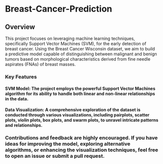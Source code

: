 # Breast-Cancer-Prediction
## Overview
This project focuses on leveraging machine learning techniques, specifically Support Vector Machines (SVM), for the early detection of breast cancer. Using the Breast Cancer Wisconsin dataset, we aim to build a predictive model capable of distinguishing between malignant and benign tumors based on morphological characteristics derived from fine needle aspirates (FNAs) of breast masses.

### Key Features
#### SVM Model: The project employs the powerful Support Vector Machines algorithm for its ability to handle both linear and non-linear relationships in the data.
#### Data Visualization: A comprehensive exploration of the dataset is conducted through various visualizations, including pairplots, scatter plots, violin plots, box plots, and swarm plots, to unravel intricate patterns and relationships.

### Contributions and feedback are highly encouraged. If you have ideas for improving the model, exploring alternative algorithms, or enhancing the visualization techniques, feel free to open an issue or submit a pull request.
